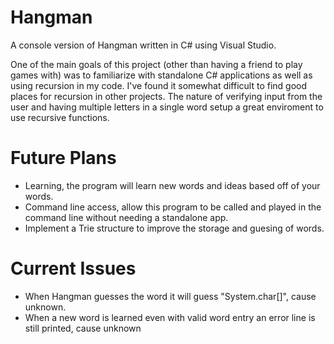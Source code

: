 # Hangman
A console version of Hangman written in C# using Visual Studio.

One of the main goals of this project (other than having a friend to play games with) was to familiarize with standalone C# applications as well as using recursion in my code. I've found it somewhat difficult to find good places for recursion in other projects. The nature of verifying input from the user and having multiple letters in a single word setup a great enviroment to use recursive functions.

# Future Plans

* Learning, the program will learn new words and ideas based off of your words.
* Command line access, allow this program to be called and played in the command line without needing a standalone app.
* Implement a Trie structure to improve the storage and guesing of words.

# Current Issues

* When Hangman guesses the word it will guess "System.char[]", cause unknown.
* When a new word is learned even with valid word entry an error line is still printed, cause unknown
